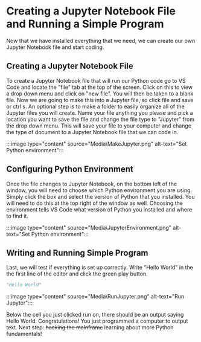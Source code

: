 # Creating a Jupyter Notebook File and Running a Simple Program

Now that we have installed everything that we need, we can create our own Jupyter Notebook file and start coding.

## Creating a Jupyter Notebook File

To create a Jupyter Notebook file that will run our Python code go to VS Code and locate the "file" tab at the top of the screen. Click on this to view a drop down menu and click on "new file". You will then be taken to a blank file. Now we are going to make this into a Jupyter file, so click file and save or ctrl s. An optional step is to make a folder to easily organize all of the Jupyter files you will create. Name your file anything you please and pick a location you want to save the file and change the file type to "Jupyter" from the drop down menu. This will save your file to your computer and change the type of document to a Jupyter Notebook file that we can code in.

:::image type="content" source="Media\MakeJupyter.png" alt-text="Set Python environment":::

## Configuring Python Environment

Once the file changes to Jupyter Notebook, on the bottom left of the window, you will need to choose which Python environment you are using. Simply click the box and select the version of Python that you installed. You will need to do this at the top right of the window as well. Choosing the environment tells VS Code what version of Python you installed and where to find it.

:::image type="content" source="Media\JupyterEnvironment.png" alt-text="Set Python environment":::

## Writing and Running Simple Program

Last, we will test if everything is set up correctly. Write "Hello World" in the the first line of the editor and click the green play button.

```python
"Hello World"
```

:::image type="content" source="Media\RunJupyter.png" alt-text="Run Jupyter":::

Below the cell you just clicked run on, there should be an output saying Hello World.
Congratulations! You just programmed a computer to output text. Next step: ~~hacking the mainframe~~ learning about more Python fundamentals!
